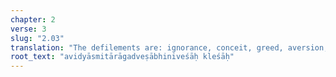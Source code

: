 ```yaml
---
chapter: 2
verse: 3
slug: "2.03"
translation: "The defilements are: ignorance, conceit, greed, aversion, and inertia."
root_text: "avidyāsmitārāgadveṣābhiniveśāḥ kleśāḥ"
---
```


